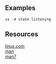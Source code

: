 ## Examples
`ss -4 state listening`
<br />

## Resources
[linux.com](https://www.linux.com/topic/networking/introduction-ss-command/)
<br />
[man](https://linux.die.net/man/8/ss)
<br />
[man7](https://man7.org/linux/man-pages/man8/ss.8.html)
<br />


